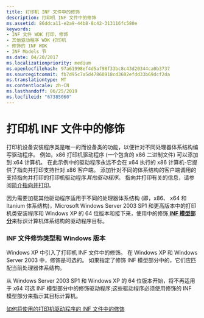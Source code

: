 ```yaml
---
title: 打印机 INF 文件中的修饰
description: 打印机 INF 文件中的修饰
ms.assetid: 86ddca11-e2a9-44b8-8c42-313116fc580e
keywords:
- INF 文件 WDK 打印，修饰
- 其他驱动程序 WDK 打印机
- 修饰的 INF WDK
- INF Models 节
ms.date: 04/20/2017
ms.localizationpriority: medium
ms.openlocfilehash: 97a61998ef4d5af98f33bc8c43d20344ca0b3737
ms.sourcegitcommit: fb7d95c7a5d47860918cd3602efdd33b69dcf2da
ms.translationtype: MT
ms.contentlocale: zh-CN
ms.lasthandoff: 06/25/2019
ms.locfileid: "67385060"
---
```

# <a name="decorations-in-printer-inf-files"></a>打印机 INF 文件中的修饰


打印机设备安装程序类是唯一的而设备类的功能，以便针对不同处理器体系结构编写驱动程序。 例如，x86 打印机驱动程序 (一个包含的 x86 二进制文件) 可以添加到 x64 计算机。 在此示例中的驱动程序永远不会在 x64 执行的 x86 计算机-它提供了指向并打印支持针对 x86 客户端。 添加针对不同的体系结构的客户端调用的支持指向并打印的打印机驱动程序*其他驱动程序*。 指向并打印有关的信息，请参阅[简介指向并打印](introduction-to-point-and-print.md)。

因为需要加载其他驱动程序适用于不同的处理器体系结构 (即，x86、 x64 和 Itanium 体系结构)，Microsoft Windows Server 2003 SP1 和更高版本中的打印机类安装程序和 Windows XP 的 64 位版本和接下来，使用中的修饰[ **INF 模型部分**](https://docs.microsoft.com/windows-hardware/drivers/install/inf-models-section)来标识计算机体系结构的驱动程序目标。

### <a name="inf-file-decorations-and-windows-versions"></a>INF 文件修饰类型和 Windows 版本

Windows XP 中引入了打印机 INF 文件中的修饰。 在 Windows XP 和 Windows Server 2003 中，修饰是可选的。 如果指定了修饰 INF 模型部分中的，它们应匹配当前处理器体系结构。

从 Windows Server 2003 SP1 和 Windows XP 的 64 位版本开始，将不再适用于 x64 可选 INF 模型部分中的修饰驱动程序;这些驱动程序必须使用修饰的 INF 模型部分来指示其目标计算机。

[如何将使用的打印机驱动程序的 INF 文件中的修饰](how-to-use-decorations-in-inf-files-for-printer-drivers.md)

 

 




